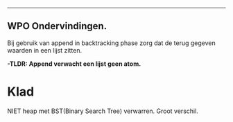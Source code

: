 --- 
## WPO Ondervindingen.

Bij gebruik van append in backtracking phase zorg dat de terug gegeven waarden in een lijst zitten. 

**-TLDR: Append verwacht een lijst geen atom.**



# Klad


NIET heap met BST(Binary Search Tree) verwarren.
Groot verschil.



